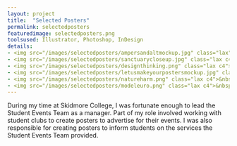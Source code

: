 ```yaml
---
layout: project
title:  "Selected Posters"
permalink: selectedposters
featuredimage: selectedposters.png
toolsused: Illustrator, Photoshop, InDesign
details:
- <img src="/images/selectedposters/ampersandaltmockup.jpg" class="lax">
- <img src="/images/selectedposters/sanctuarycloseup.jpg" class="lax c4">&nbsp;&nbsp;<img src="/images/selectedposters/sanctuary.jpg" class="lax c4">
- <img src="/images/selectedposters/designthinking.png" class="lax c4">&nbsp;&nbsp;<img src="/images/selectedposters/harvestdinner.jpg" class="lax c4">
- <img src="/images/selectedposters/letusmakeyourpostersmockup.jpg" class="lax">
- <img src="/images/selectedposters/natureharm.png" class="lax c4">&nbsp;&nbsp;<img src="/images/selectedposters/natureharmcloseup.png" class="lax c4">
- <img src="/images/selectedposters/modeleuro.png" class="lax c4">&nbsp;&nbsp;<img src="/images/selectedposters/ottermclovins.jpg" class="lax c4">
---
```

During my time at Skidmore College, I was fortunate enough to lead the Student Events Team as a manager. Part of my role involved working with student clubs to create posters to advertise for their events. I was also responsible for creating posters to inform students on the services the Student Events Team provided. 